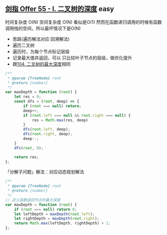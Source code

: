 ## [剑指 Offer 55 - I. 二叉树的深度](https://leetcode.cn/problems/er-cha-shu-de-shen-du-lcof/) <Badge type="success">easy</Badge>

时间复杂度 O(N)
空间复杂度 O(N) 看似是O(1) 然而在函数递归调用的时候有函数调用栈的空间，所以最坏情况下是O(N)

- 思路(遍历解法对应 回溯解法)
- 遍历二叉树
- 遍历时，为每个节点标记层级
- 记录最大值并返回，可以 只比较叶子节点的层级，做优化提升
- 跟[104. 二叉树的最大深度](/js-logs/binary-tree#104二叉树的最大深度)相同

```js
/**
 * @param {TreeNode} root
 * @return {number}
 */
var maxDepth = function (root) {
    let res = 0;
    const dfs = (root, deep) => {
        if (root === null) return;
        deep++;
        if (root.left === null && root.right === null) {
            res = Math.max(res, deep)
        }
        dfs(root.left, deep);
        dfs(root.right, deep);
        deep--;
    }
    dfs(root, 0);

    return res;
};
```

「分解子问题」解法：对应动态规划解法

```js
/**
 * @param {TreeNode} root
 * @return {number}
 */
// 定义函数返回节点的最大深度
var maxDepth = function (root) {
    if (root === null) return 0;
    let leftDepth = maxDepth(root.left);
    let rightDepth = maxDepth(root.right);
    return Math.max(leftDepth, rightDepth) + 1;
};
```
